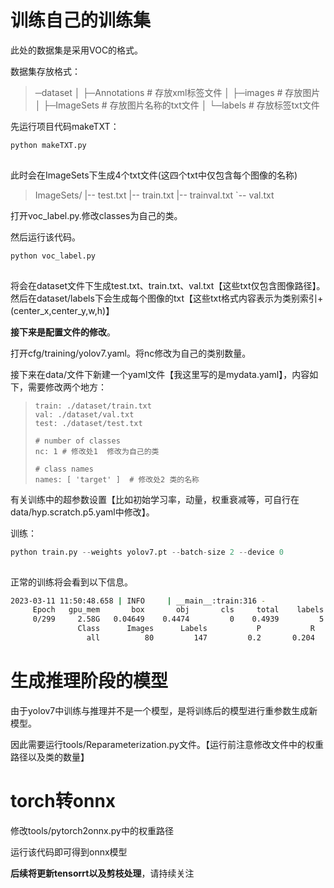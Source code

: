 

# 训练自己的训练集

此处的数据集是采用VOC的格式。

数据集存放格式：

> ─dataset
>  │  ├─Annotations # 存放xml标签文件
>  │  ├─images # 存放图片
>  │  ├─ImageSets # 存放图片名称的txt文件
>  │  └─labels # 存放标签txt文件

先运行项目代码makeTXT：

```python
python makeTXT.py
```

![点击并拖拽以移动](data:image/gif;base64,R0lGODlhAQABAPABAP///wAAACH5BAEKAAAALAAAAAABAAEAAAICRAEAOw==)

此时会在ImageSets下生成4个txt文件(这四个txt中仅包含每个图像的名称)

> ImageSets/
>  |-- test.txt
>  |-- train.txt
>  |-- trainval.txt
>  `-- val.txt

打开voc_label.py.修改classes为自己的类。

然后运行该代码。

```python
python voc_label.py
```

![点击并拖拽以移动](data:image/gif;base64,R0lGODlhAQABAPABAP///wAAACH5BAEKAAAALAAAAAABAAEAAAICRAEAOw==)

 将会在dataset文件下生成test.txt、train.txt、val.txt【这些txt仅包含图像路径】。然后在dataset/labels下会生成每个图像的txt【这些txt格式内容表示为类别索引+(center_x,center_y,w,h)】

**接下来是配置文件的修改**。

打开cfg/training/yolov7.yaml。将nc修改为自己的类别数量。

接下来在data/文件下新建一个yaml文件【我这里写的是mydata.yaml】，内容如下，需要修改两个地方：

> ```
> train: ./dataset/train.txt
> val: ./dataset/val.txt
> test: ./dataset/test.txt
> 
> # number of classes
> nc: 1 # 修改处1  修改为自己的类
> 
> # class names
> names: [ 'target' ]  # 修改处2 类的名称
> ```

 有关训练中的超参数设置【比如初始学习率，动量，权重衰减等，可自行在data/hyp.scratch.p5.yaml中修改】。

训练：

```python
python train.py --weights yolov7.pt --batch-size 2 --device 0
```

![点击并拖拽以移动](data:image/gif;base64,R0lGODlhAQABAPABAP///wAAACH5BAEKAAAALAAAAAABAAEAAAICRAEAOw==)

 正常的训练将会看到以下信息。

```bash
2023-03-11 11:50:48.658 | INFO     | __main__:train:316 - 
     Epoch   gpu_mem       box       obj       cls     total    labels  img_size
     0/299     2.58G   0.04649    0.4474         0    0.4939         5       640: 100%|██████████████████████████████████████████████████████████████| 359/359 [02:39<00:00,  2.25it/s] 
               Class      Images      Labels           P           R      mAP@.5  mAP@.5:.95: 100%|████████████████████████████████████████████████████| 20/20 [00:07<00:00,  2.78it/s]
                 all          80         147         0.2       0.204       0.102      0.0191
```

# 生成推理阶段的模型

由于yolov7中训练与推理并不是一个模型，是将训练后的模型进行重参数生成新模型。

因此需要运行tools/Reparameterization.py文件。【运行前注意修改文件中的权重路径以及类的数量】

# torch转onnx

修改tools/pytorch2onnx.py中的权重路径

运行该代码即可得到onnx模型



**后续将更新tensorrt以及剪枝处理**，请持续关注
